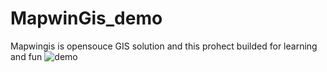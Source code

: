 # MapwinGis_demo
Mapwingis is opensouce GIS solution and this prohect builded for learning and fun
![demo](img/mapwinGisDemo.png)
